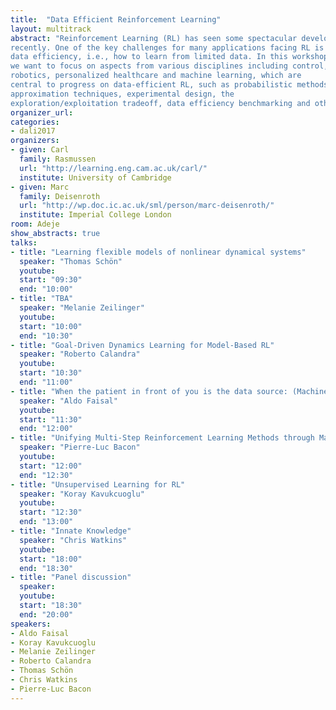 ```yaml
---
title:  "Data Efficient Reinforcement Learning"
layout: multitrack
abstract: "Reinforcement Learning (RL) has seen some spectacular developments
recently. One of the key challenges for many applications facing RL is
data efficiency, i.e., how to learn from limited data. In this workshop
we want to focus on aspects from various disciplines including control,
robotics, personalized healthcare and machine learning, which are
central to progress on data-efficient RL, such as probabilistic methods,
approximation techniques, experimental design, the
exploration/exploitation tradeoff, data efficiency benchmarking and others."
organizer_url: 
categories:
- dali2017
organizers:
- given: Carl 
  family: Rasmussen
  url: "http://learning.eng.cam.ac.uk/carl/"
  institute: University of Cambridge
- given: Marc 
  family: Deisenroth
  url: "http://wp.doc.ic.ac.uk/sml/person/marc-deisenroth/"
  institute: Imperial College London  
room: Adeje
show_abstracts: true
talks:
- title: "Learning flexible models of nonlinear dynamical systems"
  speaker: "Thomas Schön"
  youtube: 
  start: "09:30"
  end: "10:00"
- title: "TBA"
  speaker: "Melanie Zeilinger"
  youtube: 
  start: "10:00"
  end: "10:30"
- title: "Goal-Driven Dynamics Learning for Model-Based RL"
  speaker: "Roberto Calandra"
  youtube: 
  start: "10:30"
  end: "11:00"
- title: "When the patient in front of you is the data source: (Machine) learning to adapt in real-time to acute clinical settings"
  speaker: "Aldo Faisal"
  youtube: 
  start: "11:30"
  end: "12:00"
- title: "Unifying Multi-Step Reinforcement Learning Methods through Matrix Splittings"
  speaker: "Pierre-Luc Bacon"
  youtube: 
  start: "12:00"
  end: "12:30"
- title: "Unsupervised Learning for RL"
  speaker: "Koray Kavukcuoglu"
  youtube: 
  start: "12:30"
  end: "13:00"
- title: "Innate Knowledge"
  speaker: "Chris Watkins"
  youtube: 
  start: "18:00"
  end: "18:30"
- title: "Panel discussion"
  speaker: 
  youtube: 
  start: "18:30"
  end: "20:00"
speakers:
- Aldo Faisal
- Koray Kavukcuoglu
- Melanie Zeilinger
- Roberto Calandra
- Thomas Schön
- Chris Watkins
- Pierre-Luc Bacon
---
```

